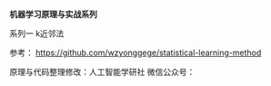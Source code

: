 **机器学习原理与实战系列**

系列一 k近邻法






























参考：
https://github.com/wzyonggege/statistical-learning-method


原理与代码整理修改：人工智能学研社
微信公众号：
